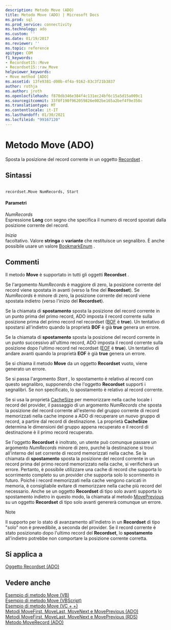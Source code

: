 ```yaml
---
description: Metodo Move (ADO)
title: Metodo Move (ADO) | Microsoft Docs
ms.prod: sql
ms.prod_service: connectivity
ms.technology: ado
ms.custom: ''
ms.date: 01/19/2017
ms.reviewer: ''
ms.topic: reference
apitype: COM
f1_keywords:
- Recordset15::Move
- Recordset15::raw_Move
helpviewer_keywords:
- Move method [ADO]
ms.assetid: 13fe9381-d00b-4f4a-9162-83c3f21b3837
author: rothja
ms.author: jroth
ms.openlocfilehash: f870db346e384f4c131ec24bf6c15a5d15a009c1
ms.sourcegitcommit: 33f0f190f962059826e002be165a2bef4f9e350c
ms.translationtype: MT
ms.contentlocale: it-IT
ms.lasthandoff: 01/30/2021
ms.locfileid: "99167120"
---
```

# <a name="move-method-ado"></a>Metodo Move (ADO)
Sposta la posizione del record corrente in un oggetto [Recordset](./recordset-object-ado.md) .  
  
## <a name="syntax"></a>Sintassi  
  
```  
  
recordset.Move NumRecords, Start  
```  
  
#### <a name="parameters"></a>Parametri  
 *NumRecords*  
 Espressione **Long** con segno che specifica il numero di record spostati dalla posizione corrente del record.  
  
 *Inizia*  
 facoltativo. Valore **stringa** o **variante** che restituisce un segnalibro. È anche possibile usare un valore [BookmarkEnum](./bookmarkenum.md) .  
  
## <a name="remarks"></a>Commenti  
 Il metodo **Move** è supportato in tutti gli oggetti **Recordset** .  
  
 Se l'argomento *NumRecords* è maggiore di zero, la posizione corrente del record viene spostata in avanti (verso la fine del **Recordset**). Se *NumRecords* è minore di zero, la posizione corrente del record viene spostata indietro (verso l'inizio del **Recordset**).  
  
 Se la chiamata di **spostamento** sposta la posizione del record corrente in un punto prima del primo record, ADO imposta il record corrente sulla posizione prima del primo record nel recordset ([BOF](./bof-eof-properties-ado.md) è **true**). Un tentativo di spostarsi all'indietro quando la proprietà **BOF** è già **true** genera un errore.  
  
 Se la chiamata di **spostamento** sposta la posizione del record corrente in un punto successivo all'ultimo record, ADO imposta il record corrente sulla posizione dopo l'ultimo record nel recordset ([EOF](./bof-eof-properties-ado.md) è **true**). Un tentativo di andare avanti quando la proprietà **EOF** è già **true** genera un errore.  
  
 Se si chiama il metodo **Move** da un oggetto **Recordset** vuoto, viene generato un errore.  
  
 Se si passa l'argomento *Start* , lo spostamento è relativo al record con questo segnalibro, supponendo che l'oggetto **Recordset** supporti i segnalibri. Se non specificato, lo spostamento è relativo al record corrente.  
  
 Se si usa la proprietà [CacheSize](./cachesize-property-ado.md) per memorizzare nella cache locale i record del provider, il passaggio di un argomento *NumRecords* che sposta la posizione del record corrente all'esterno del gruppo corrente di record memorizzati nella cache impone a ADO di recuperare un nuovo gruppo di record, a partire dal record di destinazione. La proprietà **CacheSize** determina le dimensioni del gruppo appena recuperato e il record di destinazione è il primo record recuperato.  
  
 Se l'oggetto **Recordset** è inoltrato, un utente può comunque passare un argomento *NumRecords* minore di zero, purché la destinazione si trovi all'interno del set corrente di record memorizzati nella cache. Se la chiamata di **spostamento** sposta la posizione del record corrente in un record prima del primo record memorizzato nella cache, si verificherà un errore. Pertanto, è possibile utilizzare una cache di record che supporta lo scorrimento completo su un provider che supporta solo lo scorrimento in futuro. Poiché i record memorizzati nella cache vengono caricati in memoria, è consigliabile evitare di memorizzare nella cache più record del necessario. Anche se un oggetto **Recordset** di tipo solo avanti supporta lo spostamento indietro in questo modo, la chiamata al metodo [MovePrevious](./movefirst-movelast-movenext-and-moveprevious-methods-ado.md) su un oggetto **Recordset** di tipo solo avanti genererà comunque un errore.  
  
> [!NOTE]
>  Il supporto per lo stato di avanzamento all'indietro in un **Recordset** di tipo "solo" non è prevedibile, a seconda del provider. Se il record corrente è stato posizionato dopo l'ultimo record del **Recordset**, lo **spostamento** all'indietro potrebbe non comportare la posizione corrente corretta.  
  
## <a name="applies-to"></a>Si applica a  
 [Oggetto Recordset (ADO)](./recordset-object-ado.md)  
  
## <a name="see-also"></a>Vedere anche  
 [Esempio di metodo Move (VB)](./move-method-example-vb.md)   
 [Esempio di metodo Move (VBScript)](./move-method-example-vbscript.md)   
 [Esempio di metodo Move (VC + +)](./move-method-example-vc.md)   
 [Metodi MoveFirst, MoveLast, MoveNext e MovePrevious (ADO)](./movefirst-movelast-movenext-and-moveprevious-methods-ado.md)   
 [Metodi MoveFirst, MoveLast, MoveNext e MovePrevious (RDS)](../rds-api/movefirst-movelast-movenext-and-moveprevious-methods-rds.md)   
 [Metodo MoveRecord (ADO)](./moverecord-method-ado.md)